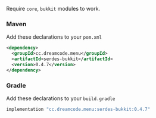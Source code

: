 Require ``core``, ``bukkit`` modules to work.
### Maven
Add these declarations to your ``pom.xml``

```xml
<dependency>
  <groupId>cc.dreamcode.menu</groupId>
  <artifactId>serdes-bukkit</artifactId>
  <version>0.4.7</version>
</dependency>
```

### Gradle
Add these declarations to your ``build.gradle``

```gradle
implementation "cc.dreamcode.menu:serdes-bukkit:0.4.7"
```
